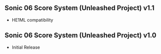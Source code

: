 ## Sonic 06 Score System (Unleashed Project) v1.1

- HE1ML compatibility

## Sonic 06 Score System (Unleashed Project) v1.0

- Initial Release
